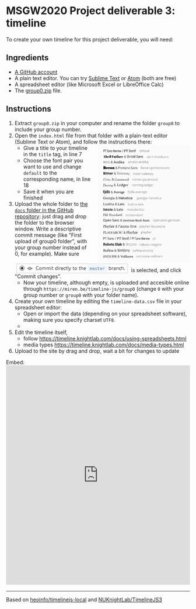 # MSGW2020 Project deliverable 3: timeline

To create your own timeline for this project deliverable, you will need:

## Ingredients

- [A GitHub account](https://github.com/join)
- A plain text editor. You can try [Sublime Text](https://www.sublimetext.com/3) or [Atom](https://atom.io/) (both are free)
- A spreadsheet editor (like Microsoft Excel or LibreOffice Calc)
- The [group0.zip](https://github.com/mberasategi/timelinejs-local/blob/master/group0.zip) file. 

## Instructions

1. Extract `group0.zip` in your computer and rename the folder `group0` to include your group number.
2. Open the `index.html` file from that folder with a plain-text editor (Sublime Text or Atom), and follow the instructions there: <div style="width:18em;float:right;margin-left:1.2em;">![Font pairs](timelinejs-fonts.png)</div>
    - Give a title to your timeline in the `title` tag, in line 7
    - Choose the font pair you want to use and change `default` to the corresponding name, in line 18
    - Save it when you are finished
3. Upload the whole folder to [the `docs` folder in the GitHub repository](https://github.com/mberasategi/timelinejs-local/tree/master/docs): just drag and drop the folder to the browser window. Write a descriptive commit message (like "First upload of group0 folder", with your group number instead of 0, for example). Make sure <div style="display:inline-block;vertical-align:bottom;padding:0 .3em;margin:0 .3em;border:solid 1px #ccc">![](commit-master.png)</div> is selected, and click "Commit changes".
    - Now your timeline, although empty, is uploaded and accesible online through `https://miren.be/timeline-js/group0` (change `0` with your group number or `group0` with your folder name).
4. Create your own timeline by editing the `timeline-data.csv` file in your spreadsheet editor:
    - Open or import the data (depending on your spreadsheet software), making sure you specify charset `UTF8`. 
    - 
5. Edit the timeline itself,
    - follow https://timeline.knightlab.com/docs/using-spreadsheets.html
    - media types https://timeline.knightlab.com/docs/media-types.html
6. Upload to the site by drag and drop, wait a bit for changes to update

Embed: <iframe src="http://miren.be/timelinejs-local/group0/" style="width:100%;min-height:600px;" frameborder="0"></iframe>


---

Based on [heoinfo/timelinejs-local](https://github.com/heoinfo/timelinejs-local) and [NUKnightLab/TimelineJS3](https://timeline.knightlab.com/) 
